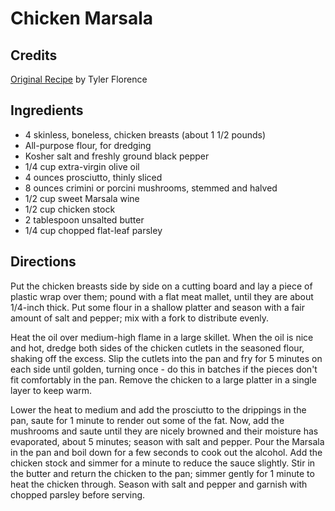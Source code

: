 # Chicken Marsala 

## Credits

[Original Recipe](http://www.foodnetwork.com/food/recipes/recipe/0,1977,FOOD_9936_24021,00.html "http://www.foodnetwork.com/food/recipes/recipe/0,1977,FOOD 9936 24021,00.html") by Tyler Florence

## Ingredients

- 4 skinless, boneless, chicken breasts (about 1 1/2 pounds) 
- All-purpose flour, for dredging 
- Kosher salt and freshly ground black pepper 
- 1/4 cup extra-virgin olive oil 
- 4 ounces prosciutto, thinly sliced 
- 8 ounces crimini or porcini mushrooms, stemmed and halved 
- 1/2 cup sweet Marsala wine 
- 1/2 cup chicken stock 
- 2 tablespoon unsalted butter 
- 1/4 cup chopped flat-leaf parsley

## Directions

Put the chicken breasts side by side on a cutting board and lay a piece of plastic wrap over them; pound with a flat meat mallet, until they are about 1/4-inch thick. Put some flour in a shallow platter and season with a fair amount of salt and pepper; mix with a fork to distribute evenly.   
 Heat the oil over medium-high flame in a large skillet. When the oil is nice and hot, dredge both sides of the chicken cutlets in the seasoned flour, shaking off the excess. Slip the cutlets into the pan and fry for 5 minutes on each side until golden, turning once - do this in batches if the pieces don't fit comfortably in the pan. Remove the chicken to a large platter in a single layer to keep warm.   
 Lower the heat to medium and add the prosciutto to the drippings in the pan, saute for 1 minute to render out some of the fat. Now, add the mushrooms and saute until they are nicely browned and their moisture has evaporated, about 5 minutes; season with salt and pepper. Pour the Marsala in the pan and boil down for a few seconds to cook out the alcohol. Add the chicken stock and simmer for a minute to reduce the sauce slightly. Stir in the butter and return the chicken to the pan; simmer gently for 1 minute to heat the chicken through. Season with salt and pepper and garnish with chopped parsley before serving.

